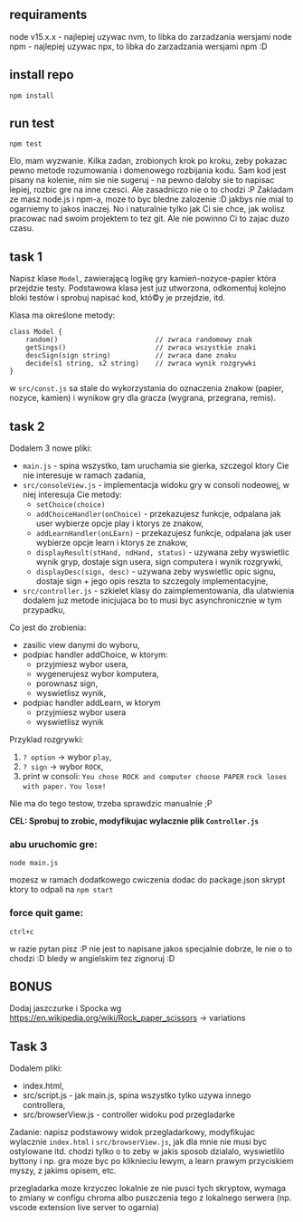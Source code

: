 ## requiraments
node v15.x.x - najlepiej uzywac nvm, to libka do zarzadzania wersjami node
npm          - najlepiej uzywac npx, to libka do zarzadzania wersjami npm :D

## install repo
```
npm install
```

## run test
```
npm test
```

Elo, mam wyzwanie. Kilka zadan, zrobionych krok po kroku, zeby pokazac pewno metode rozumowania i domenowego rozbijania kodu. 
Sam kod jest pisany na kolenie, nim sie nie sugeruj - na pewno daloby sie to napisac lepiej, rozbic gre na inne czesci. Ale 
zasadniczo nie o to chodzi :P Zakladam ze masz node.js i npm-a, moze to byc bledne zalozenie :D jakbys nie mial to ogarniemy 
to jakos inaczej. No i naturalnie tylko jak Ci sie chce, jak wolisz pracowac nad swoim projektem to tez git. Ale nie powinno Ci 
to zajac duzo czasu.

## task 1
Napisz klase `Model`, zawierającą logikę gry kamień-nozyce-papier która przejdzie testy.
Podstawowa klasa jest juz utworzona, odkomentuj kolejno bloki testów i sprobuj napisać kod, któ©y je przejdzie, itd.

Klasa ma określone metody:
```
class Model {
    random()                        // zwraca randomowy znak
    getSings()                      // zwraca wszystkie znaki
    descSign(sign string)           // zwraca dane znaku
    decide(s1 string, s2 string)    // zwraca wynik rozgrywki
}
```

w `src/const.js` sa stale do wykorzystania do oznaczenia znakow (papier, nozyce, kamien) i wynikow gry dla gracza (wygrana, przegrana, remis).

## task 2
Dodalem 3 nowe pliki:
- `main.js` - spina wszystko, tam uruchamia sie gierka, szczegol ktory Cie nie interesuje w ramach zadania,
- `src/consoleView.js` - implementacja widoku gry w consoli nodeowej, w niej interesuja Cie metody:
    - `setChoice(choice)`
    - `addChoiceHandler(onChoice)` - przekazujesz funkcje, odpalana jak user wybierze opcje play i ktorys ze znakow,
    - `addLearnHandler(onLEarn)` - przekazujesz funkcje, odpalana jak user wybierze opcje learn i ktorys ze znakow,
    - `displayResult(stHand, ndHand, status)` - uzywana zeby wyswietlic wynik gryp, dostaje sign usera, sign computera i wynik rozgrywki,
    - `displayDesc(sign, desc)` - uzywana zeby wyswietlic opic signu, dostaje sign + jego opis
  reszta to szczegoly implementacyjne,
- `src/controller.js` - szkielet klasy do zaimplementowania, dla ulatwienia dodalem juz metode inicjujaca bo to musi byc asynchronicznie w tym przypadku,

Co jest do zrobienia:
- zasilic view danymi do wyboru,
- podpiac handler addChoice, w ktorym:
    - przyjmiesz wybor usera,
    - wygenerujesz wybor komputera,
    - porownasz sign,
    - wyswietlisz wynik,
- podpiac handler addLearn, w ktorym
    - przyjmiesz wybor usera
    - wyswietlisz wynik

Przyklad rozgrywki:
1) `? option` -> wybor `play`,
2) `? sign` -> wybor `ROCK`,
3) print w consoli:
    `You chose ROCK and computer choose PAPER`
    `rock loses with paper.`
    `You lose!`

Nie ma do tego testow, trzeba sprawdzic manualnie ;P

**CEL: Sprobuj to zrobic, modyfikujac wylacznie plik `Controller.js`**

### abu uruchomic gre:
```
node main.js
```
mozesz w ramach dodatkowego cwiczenia dodac do package.json skrypt ktory to odpali na `npm start`

### force quit game:
```
ctrl+c
```
w razie pytan pisz :P nie jest to napisane jakos specjalnie dobrze, le nie o to chodzi :D bledy w angielskim tez zignoruj :D

## BONUS

Dodaj jaszczurke i Spocka wg https://en.wikipedia.org/wiki/Rock_paper_scissors -> variations

## Task 3
Dodalem pliki:
- index.html,
- src/script.js - jak main.js, spina wszystko tylko uzywa innego controllera,
- src/browserView.js - controller widoku pod przegladarke

Zadanie: napisz podstawowy widok przegladarkowy, modyfikujac wylacznie `index.html` i `src/browserView.js`, jak dla mnie nie musi byc ostylowane itd. chodzi tylko o to zeby w jakis sposob dzialalo, wyswietlilo byttony i np. gra moze byc po kliknieciu lewym, a learn prawym przyciskiem myszy, z jakims opisem, etc.

przegladarka moze krzyczec lokalnie ze nie pusci tych skryptow, wymaga to zmiany w configu chroma albo puszczenia tego z lokalnego serwera (np. vscode extension live server to ogarnia)